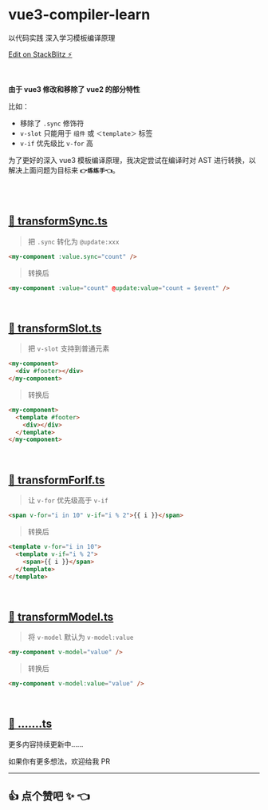 # vue3-compiler-learn

以代码实践 深入学习模板编译原理

[Edit on StackBlitz ⚡️](https://stackblitz.com/edit/vitejs-vite-jnw48c?file=src%2FApp.vue&terminal=dev)

<br />

**由于 vue3 修改和移除了 vue2 的部分特性**

比如：

- 移除了 `.sync` 修饰符
- `v-slot` 只能用于 `组件` 或 `＜template＞` 标签
- `v-if` 优先级比 `v-for` 高

为了更好的深入 vue3 模板编译原理，我决定尝试在编译时对 AST 进行转换，以解决上面问题为目标来 **`👉练练手👈`**。

<br /><br />

## [📄 transformSync.ts](https://github.com/huodoushigemi/vue3-sync-modifier/blob/main/transformSync.ts)

> 把 `.sync` 转化为 `@update:xxx`

```html
<my-component :value.sync="count" />
```

> 转换后

```html
<my-component :value="count" @update:value="count = $event" />
```

<br />

## [📄 transformSlot.ts](https://github.com/huodoushigemi/vue3-sync-modifier/blob/main/transformSlot.ts)

> 把 `v-slot` 支持到普通元素

```html
<my-component>
  <div #footer></div>
</my-component>
```

> 转换后

```html
<my-component>
  <template #footer>
    <div></div>
  </template>
</my-component>
```

<br />

## [📄 transformForIf.ts](https://github.com/huodoushigemi/vue3-sync-modifier/blob/main/transformForIf.ts)

> 让 `v-for` 优先级高于 `v-if`

```html
<span v-for="i in 10" v-if="i % 2">{{ i }}</span>
```

> 转换后

```html
<template v-for="i in 10">
  <template v-if="i % 2">
    <span>{{ i }}</span>
  </template>
</template>
```

<br />

## [📄 transformModel.ts](https://github.com/huodoushigemi/vue3-sync-modifier/blob/main/transformModel.ts)

> 将 `v-model` 默认为 `v-model:value`

```html
<my-component v-model="value" />
```

> 转换后

```html
<my-component v-model:value="value" />
```

<br />

## [📄 …….ts]()

更多内容持续更新中……

如果你有更多想法，欢迎给我 PR

---

## 👍 点个赞吧 ✨ 👈
